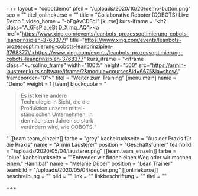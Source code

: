 +++
layout = "cobotdemo"
pfeil = "/uploads/2020/10/20/demo-button.png"
seo = ""
titel_onlinekurse = ""
title = "Collaborative Roboter (COBOTS) Live Demo "
video_home = "-bFgAvCDFqI"
[kurse]
kurs-iframe = "<h2 class=\"A_6FsP a_eBt D_X mq_AQ\"><a href=\"https://www.xing.com/events/leanbots-prozessoptimierung-cobots-leanprinzipien-3768377\" title=\"https://www.xing.com/events/leanbots-prozessoptimierung-cobots-leanprinzipien-3768377\">https://www.xing.com/events/leanbots-prozessoptimierung-cobots-leanprinzipien-3768377</a></h2>"
kurs_iframe = "<iframe class=\"kursolino_frame\" width=\"100%\" height=\"500\" src=\"https://armin-lausterer.kurs.software/iframe/?&module=courses&id=6675&ia=show\" frameborder=\"0\"></iframe>"
titel = "Weiter zum Training"
[menu.main]
name = "Demo"
weight = 1
[team]
blockquote = "<blockquote><p>Es ist keine andere <br> Technologie in Sicht, die die <br> Produktion unserer mittel-<br> ständischen Unternehmen, in <br> den nächsten Jahren so stark <br> verändern wird, wie COBOTS.“</p></blockquote>"
[[team.team_einzeln]]
farbe = "grey"
kachelruckseite = "Aus der Praxis für die Praxis"
name = "Armin Lausterer"
position = "Geschäftsführer"
teambild = "/uploads/2020/05/04/lausterer.png"
[[team.team_einzeln]]
farbe = "blue"
kachelruckseite = "\"Entweder wir finden einen Weg oder wir machen einen.\" Hannibal"
name = "Melanie Düber"
position = "Lean Trainer"
teambild = "/uploads/2020/05/04/deuber.png"
[[onlinekurse]]
beschreibung = ""
bild = ""
link = ""
linkbeschriftung = ""
titel = ""

+++
